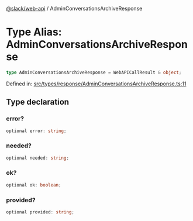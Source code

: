 [@slack/web-api](../index.md) / AdminConversationsArchiveResponse

# Type Alias: AdminConversationsArchiveResponse

```ts
type AdminConversationsArchiveResponse = WebAPICallResult & object;
```

Defined in: [src/types/response/AdminConversationsArchiveResponse.ts:11](https://github.com/slackapi/node-slack-sdk/blob/main/packages/web-api/src/types/response/AdminConversationsArchiveResponse.ts#L11)

## Type declaration

### error?

```ts
optional error: string;
```

### needed?

```ts
optional needed: string;
```

### ok?

```ts
optional ok: boolean;
```

### provided?

```ts
optional provided: string;
```
